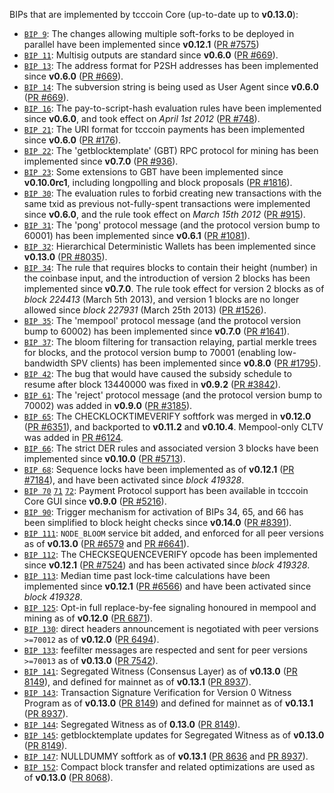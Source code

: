 BIPs that are implemented by tcccoin Core (up-to-date up to **v0.13.0**):

* [`BIP 9`](https://github.com/tcccoin/bips/blob/master/bip-0009.mediawiki): The changes allowing multiple soft-forks to be deployed in parallel have been implemented since **v0.12.1**  ([PR #7575](https://github.com/tcccoin/tcccoin/pull/7575))
* [`BIP 11`](https://github.com/tcccoin/bips/blob/master/bip-0011.mediawiki): Multisig outputs are standard since **v0.6.0** ([PR #669](https://github.com/tcccoin/tcccoin/pull/669)).
* [`BIP 13`](https://github.com/tcccoin/bips/blob/master/bip-0013.mediawiki): The address format for P2SH addresses has been implemented since **v0.6.0** ([PR #669](https://github.com/tcccoin/tcccoin/pull/669)).
* [`BIP 14`](https://github.com/tcccoin/bips/blob/master/bip-0014.mediawiki): The subversion string is being used as User Agent since **v0.6.0** ([PR #669](https://github.com/tcccoin/tcccoin/pull/669)).
* [`BIP 16`](https://github.com/tcccoin/bips/blob/master/bip-0016.mediawiki): The pay-to-script-hash evaluation rules have been implemented since **v0.6.0**, and took effect on *April 1st 2012* ([PR #748](https://github.com/tcccoin/tcccoin/pull/748)).
* [`BIP 21`](https://github.com/tcccoin/bips/blob/master/bip-0021.mediawiki): The URI format for tcccoin payments has been implemented since **v0.6.0** ([PR #176](https://github.com/tcccoin/tcccoin/pull/176)).
* [`BIP 22`](https://github.com/tcccoin/bips/blob/master/bip-0022.mediawiki): The 'getblocktemplate' (GBT) RPC protocol for mining has been implemented since **v0.7.0** ([PR #936](https://github.com/tcccoin/tcccoin/pull/936)).
* [`BIP 23`](https://github.com/tcccoin/bips/blob/master/bip-0023.mediawiki): Some extensions to GBT have been implemented since **v0.10.0rc1**, including longpolling and block proposals ([PR #1816](https://github.com/tcccoin/tcccoin/pull/1816)).
* [`BIP 30`](https://github.com/tcccoin/bips/blob/master/bip-0030.mediawiki): The evaluation rules to forbid creating new transactions with the same txid as previous not-fully-spent transactions were implemented since **v0.6.0**, and the rule took effect on *March 15th 2012* ([PR #915](https://github.com/tcccoin/tcccoin/pull/915)).
* [`BIP 31`](https://github.com/tcccoin/bips/blob/master/bip-0031.mediawiki): The 'pong' protocol message (and the protocol version bump to 60001) has been implemented since **v0.6.1** ([PR #1081](https://github.com/tcccoin/tcccoin/pull/1081)).
* [`BIP 32`](https://github.com/tcccoin/bips/blob/master/bip-0032.mediawiki): Hierarchical Deterministic Wallets has been implemented since **v0.13.0** ([PR #8035](https://github.com/tcccoin/tcccoin/pull/8035)).
* [`BIP 34`](https://github.com/tcccoin/bips/blob/master/bip-0034.mediawiki): The rule that requires blocks to contain their height (number) in the coinbase input, and the introduction of version 2 blocks has been implemented since **v0.7.0**. The rule took effect for version 2 blocks as of *block 224413* (March 5th 2013), and version 1 blocks are no longer allowed since *block 227931* (March 25th 2013) ([PR #1526](https://github.com/tcccoin/tcccoin/pull/1526)).
* [`BIP 35`](https://github.com/tcccoin/bips/blob/master/bip-0035.mediawiki): The 'mempool' protocol message (and the protocol version bump to 60002) has been implemented since **v0.7.0** ([PR #1641](https://github.com/tcccoin/tcccoin/pull/1641)).
* [`BIP 37`](https://github.com/tcccoin/bips/blob/master/bip-0037.mediawiki): The bloom filtering for transaction relaying, partial merkle trees for blocks, and the protocol version bump to 70001 (enabling low-bandwidth SPV clients) has been implemented since **v0.8.0** ([PR #1795](https://github.com/tcccoin/tcccoin/pull/1795)).
* [`BIP 42`](https://github.com/tcccoin/bips/blob/master/bip-0042.mediawiki): The bug that would have caused the subsidy schedule to resume after block 13440000 was fixed in **v0.9.2** ([PR #3842](https://github.com/tcccoin/tcccoin/pull/3842)).
* [`BIP 61`](https://github.com/tcccoin/bips/blob/master/bip-0061.mediawiki): The 'reject' protocol message (and the protocol version bump to 70002) was added in **v0.9.0** ([PR #3185](https://github.com/tcccoin/tcccoin/pull/3185)).
* [`BIP 65`](https://github.com/tcccoin/bips/blob/master/bip-0065.mediawiki): The CHECKLOCKTIMEVERIFY softfork was merged in **v0.12.0** ([PR #6351](https://github.com/tcccoin/tcccoin/pull/6351)), and backported to **v0.11.2** and **v0.10.4**. Mempool-only CLTV was added in [PR #6124](https://github.com/tcccoin/tcccoin/pull/6124).
* [`BIP 66`](https://github.com/tcccoin/bips/blob/master/bip-0066.mediawiki): The strict DER rules and associated version 3 blocks have been implemented since **v0.10.0** ([PR #5713](https://github.com/tcccoin/tcccoin/pull/5713)).
* [`BIP 68`](https://github.com/tcccoin/bips/blob/master/bip-0068.mediawiki): Sequence locks have been implemented as of **v0.12.1**  ([PR #7184](https://github.com/tcccoin/tcccoin/pull/7184)), and have been activated since *block 419328*.
* [`BIP 70`](https://github.com/tcccoin/bips/blob/master/bip-0070.mediawiki) [`71`](https://github.com/tcccoin/bips/blob/master/bip-0071.mediawiki) [`72`](https://github.com/tcccoin/bips/blob/master/bip-0072.mediawiki): Payment Protocol support has been available in tcccoin Core GUI since **v0.9.0** ([PR #5216](https://github.com/tcccoin/tcccoin/pull/5216)).
* [`BIP 90`](https://github.com/tcccoin/bips/blob/master/bip-0090.mediawiki): Trigger mechanism for activation of BIPs 34, 65, and 66 has been simplified to block height checks since **v0.14.0** ([PR #8391](https://github.com/tcccoin/tcccoin/pull/8391)).
* [`BIP 111`](https://github.com/tcccoin/bips/blob/master/bip-0111.mediawiki): `NODE_BLOOM` service bit added, and enforced for all peer versions as of **v0.13.0** ([PR #6579](https://github.com/tcccoin/tcccoin/pull/6579) and [PR #6641](https://github.com/tcccoin/tcccoin/pull/6641)).
* [`BIP 112`](https://github.com/tcccoin/bips/blob/master/bip-0112.mediawiki): The CHECKSEQUENCEVERIFY opcode has been implemented since **v0.12.1** ([PR #7524](https://github.com/tcccoin/tcccoin/pull/7524)) and has been activated since *block 419328*.
* [`BIP 113`](https://github.com/tcccoin/bips/blob/master/bip-0113.mediawiki): Median time past lock-time calculations have been implemented since **v0.12.1** ([PR #6566](https://github.com/tcccoin/tcccoin/pull/6566)) and have been activated since *block 419328*.
* [`BIP 125`](https://github.com/tcccoin/bips/blob/master/bip-0125.mediawiki): Opt-in full replace-by-fee signaling honoured in mempool and mining as of **v0.12.0** ([PR 6871](https://github.com/tcccoin/tcccoin/pull/6871)).
* [`BIP 130`](https://github.com/tcccoin/bips/blob/master/bip-0130.mediawiki): direct headers announcement is negotiated with peer versions `>=70012` as of **v0.12.0** ([PR 6494](https://github.com/tcccoin/tcccoin/pull/6494)).
* [`BIP 133`](https://github.com/tcccoin/bips/blob/master/bip-0133.mediawiki): feefilter messages are respected and sent for peer versions `>=70013` as of **v0.13.0** ([PR 7542](https://github.com/tcccoin/tcccoin/pull/7542)).
* [`BIP 141`](https://github.com/tcccoin/bips/blob/master/bip-0141.mediawiki): Segregated Witness (Consensus Layer) as of **v0.13.0** ([PR 8149](https://github.com/tcccoin/tcccoin/pull/8149)), and defined for mainnet as of **v0.13.1** ([PR 8937](https://github.com/tcccoin/tcccoin/pull/8937)).
* [`BIP 143`](https://github.com/tcccoin/bips/blob/master/bip-0143.mediawiki): Transaction Signature Verification for Version 0 Witness Program as of **v0.13.0** ([PR 8149](https://github.com/tcccoin/tcccoin/pull/8149)) and defined for mainnet as of **v0.13.1** ([PR 8937](https://github.com/tcccoin/tcccoin/pull/8937)).
* [`BIP 144`](https://github.com/tcccoin/bips/blob/master/bip-0144.mediawiki): Segregated Witness as of **0.13.0** ([PR 8149](https://github.com/tcccoin/tcccoin/pull/8149)).
* [`BIP 145`](https://github.com/tcccoin/bips/blob/master/bip-0145.mediawiki): getblocktemplate updates for Segregated Witness as of **v0.13.0** ([PR 8149](https://github.com/tcccoin/tcccoin/pull/8149)).
* [`BIP 147`](https://github.com/tcccoin/bips/blob/master/bip-0147.mediawiki): NULLDUMMY softfork as of **v0.13.1** ([PR 8636](https://github.com/tcccoin/tcccoin/pull/8636) and [PR 8937](https://github.com/tcccoin/tcccoin/pull/8937)).
* [`BIP 152`](https://github.com/tcccoin/bips/blob/master/bip-0152.mediawiki): Compact block transfer and related optimizations are used as of **v0.13.0** ([PR 8068](https://github.com/tcccoin/tcccoin/pull/8068)).
